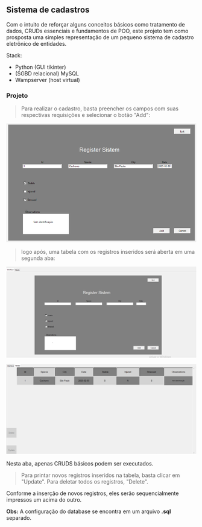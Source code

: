 ## <a>Sistema de cadastros</a> 

Com o intuito de reforçar alguns conceitos básicos como tratamento de dados, CRUDs essenciais e fundamentos de POO, este projeto tem como prosposta uma simples representação de um pequeno sistema de cadastro eletrônico de entidades.

Stack:  
* Python (GUI tikinter)
* (SGBD relacional) MySQL
* Wampserver (host virtual)

### Projeto

>Para realizar o cadastro, basta preencher os campos com suas respectivas requisições e selecionar o botão "Add":


 ![imagem_1](readme_directory/imagens/imagem_1.png)

>logo após, uma tabela com os registros inseridos será aberta em uma segunda aba:

 ![imagem_1](readme_directory/imagens/imagem_2.png)

 ![imagem_1](readme_directory/imagens/imagem_3.png)

 Nesta aba, apenas CRUDS básicos podem ser executados.
 >Para printar novos registros inseridos na tabela, basta clicar em "Update". Para deletar todos os registros, "Delete".

 Conforme a inserção de novos registros, eles serão sequencialmente impressos um acima do outro.

**Obs:** A configuração do database se encontra em um arquivo **.sql** separado. 
